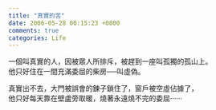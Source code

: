 ```yaml
---
title: "真實的苦"
date: 2006-05-28 00:15:23 +0800
comments: true
categories: Life
---
```

<p>一個叫真實的人，因被眾人所排斥，被趕到一座叫孤獨的孤山上。<br />他只好住在一間充滿委屈的柴房──叫虛偽。 </p><p>真實出不去，大門被誤會的鍊子鎖住了，窗戶被空虛佔據了，<br />他只好每天靠在壁盧旁取暖，燒著永遠燒不完的委屈‧‧‧‧‧‧</p>
